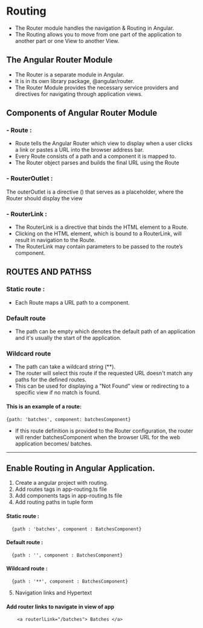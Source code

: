 # Routing 
- The Router module handles the navigation & Routing in Angular. 
- The Routing allows you to move from one part of the application to another part or one View to another View.  

## The Angular Router Module
- The Router is a separate module in Angular.
- It is in its own library package, @angular/router. 
- The Router Module provides the necessary service providers and directives for navigating through application views.

## Components of Angular Router Module
### - Route :
- Route tells the Angular Router which view to display when a user clicks a link or pastes a URL into the browser address bar. 
- Every Route consists of a path and a component it is mapped to. 
- The Router object parses and builds the final URL using the Route

### - RouterOutlet :
The outerOutlet is a directive (<router-outlet>) that serves as a placeholder, where the Router should display the view
  
### - RouterLink :
- The RouterLink is a directive that binds the HTML element to a Route. 
- Clicking on the HTML element, which is bound to a RouterLink, will result in navigation to the Route. 
- The RouterLink may contain parameters to be passed to the route’s component.

## ROUTES AND PATHSS 

### Static route :
- Each Route maps a URL path to a component. 

### Default route 
- The path can be empty which denotes the default path of an application and it's usually the start of the application. 

### Wildcard route
- The path can take a wildcard string (**). 
- The router will select this route if the requested URL doesn't match any paths for the defined routes. 
- This can be used for displaying a "Not Found" view or redirecting to a specific view if no match is found. 

#### This is an example of a route: 
    {path: 'batches', component: batchesComponent} 

- If this route definition is provided to the Router configuration, the router will render batchesComponent when the browser URL for the web application becomes/ 
batches. 
----------------------------------------------------------------------------------------

## Enable Routing in Angular Application.

1) Create a angular project with routing.
2) Add routes tags in app-routing.ts file
3) Add components tags in app-routing.ts file
4) Add routing paths in tuple form
#### Static route : 
      {path : 'batches', component : BatchesComponent}
      
#### Default route : 
      {path : '', component : BatchesComponent}
      
#### Wildcard route :
      {path : '**', component : BatchesComponent}
      
      
5) Navigation links and Hypertext
#### Add router links to navigate in view of app
        <a routerlLink="/batches"> Batches </a> 
